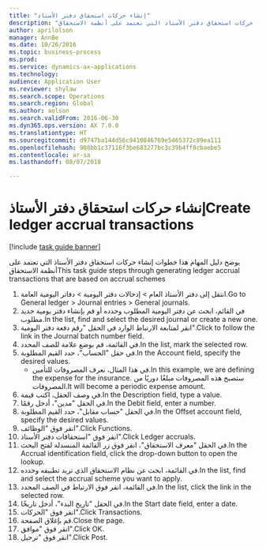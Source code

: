 ```yaml
--- 
title: "إنشاء حركات استحقاق دفتر الأستاذ"
description: "يوضح دليل المهام هذا خطوات إنشاء حركات استحقاق دفتر الأستاذ التي تعتمد على أنظمة الاستحقاق."
author: aprilolson
manager: AnnBe
ms.date: 10/26/2016
ms.topic: business-process
ms.prod: 
ms.service: dynamics-ax-applications
ms.technology: 
audience: Application User
ms.reviewer: shylaw
ms.search.scope: Operations
ms.search.region: Global
ms.author: aolson
ms.search.validFrom: 2016-06-30
ms.dyn365.ops.version: AX 7.0.0
ms.translationtype: HT
ms.sourcegitcommit: d9747ba144d56c9410846769e5465372c89ea111
ms.openlocfilehash: 908bb1c37116f3be683277bc3c39b4ff8cbaebe5
ms.contentlocale: ar-sa
ms.lasthandoff: 08/07/2018

---
```

# <a name="create-ledger-accrual-transactions"></a><span data-ttu-id="37941-103">إنشاء حركات استحقاق دفتر الأستاذ</span><span class="sxs-lookup"><span data-stu-id="37941-103">Create ledger accrual transactions</span></span>

[!include [task guide banner](../../includes/task-guide-banner.md)]

<span data-ttu-id="37941-104">يوضح دليل المهام هذا خطوات إنشاء حركات استحقاق دفتر الأستاذ التي تعتمد على أنظمة الاستحقاق</span><span class="sxs-lookup"><span data-stu-id="37941-104">This task guide steps through generating ledger accrual transactions that are based on accrual schemes</span></span>

1. <span data-ttu-id="37941-105">انتقل إلى دفتر الأستاذ العام > إدخالات دفتر اليومية > دفاتر اليومية العامة‬.</span><span class="sxs-lookup"><span data-stu-id="37941-105">Go to General ledger > Journal entries > General journals.</span></span>
2. <span data-ttu-id="37941-106">في القائم، ابحث عن دفتر اليومية المطلوب وحدده أو قم بإنشاء دفتر يومية جديد مطلوب.</span><span class="sxs-lookup"><span data-stu-id="37941-106">In the list, find and select the desired journal or create a new one.</span></span>
3. <span data-ttu-id="37941-107">انقر لمتابعة الارتباط الوارد في الحقل "رقم دفعة دفتر اليومية".</span><span class="sxs-lookup"><span data-stu-id="37941-107">Click to follow the link in the Journal batch number field.</span></span>
4. <span data-ttu-id="37941-108">في القائمة، قم بوضع علامة للصف المحدد.</span><span class="sxs-lookup"><span data-stu-id="37941-108">In the list, mark the selected row.</span></span>
5. <span data-ttu-id="37941-109">في حقل "الحساب"، حدد القيم المطلوبة.</span><span class="sxs-lookup"><span data-stu-id="37941-109">In the Account field, specify the desired values.</span></span>
    * <span data-ttu-id="37941-110">في هذا المثال، نعرف المصروفات للتأمين.</span><span class="sxs-lookup"><span data-stu-id="37941-110">In this example, we are defining the expense for the insurance.</span></span> <span data-ttu-id="37941-111">ستصبح هذه المصروفات مبلغًا دوريًا من المصروفات.</span><span class="sxs-lookup"><span data-stu-id="37941-111">It will become a periodic expense amount.</span></span>  
6. <span data-ttu-id="37941-112">في وصف الحقل، اكتب قيمة.</span><span class="sxs-lookup"><span data-stu-id="37941-112">In the Description field, type a value.</span></span>
7. <span data-ttu-id="37941-113">في الحقل "مدين"، أدخل رقمًا.</span><span class="sxs-lookup"><span data-stu-id="37941-113">In the Debit field, enter a number.</span></span>
8. <span data-ttu-id="37941-114">في الحقل "حساب مقابل"، حدد القيم المطلوبة.</span><span class="sxs-lookup"><span data-stu-id="37941-114">In the Offset account field, specify the desired values.</span></span>
9. <span data-ttu-id="37941-115">انقر فوق "الوظائف".</span><span class="sxs-lookup"><span data-stu-id="37941-115">Click Functions.</span></span>
10. <span data-ttu-id="37941-116">انقر فوق "استحقاقات دفتر الأستاذ".</span><span class="sxs-lookup"><span data-stu-id="37941-116">Click Ledger accruals.</span></span>
11. <span data-ttu-id="37941-117">في الحقل "معرف الاستحقاق"، انقر فوق زر القائمة المنسدلة لفتح البحث.</span><span class="sxs-lookup"><span data-stu-id="37941-117">In the Accrual identification field, click the drop-down button to open the lookup.</span></span>
12. <span data-ttu-id="37941-118">في القائمة، ابحث عن نظام الاستحقاق الذي تريد تطبيقه وحدده.</span><span class="sxs-lookup"><span data-stu-id="37941-118">In the list, find and select the accrual scheme you want to apply.</span></span>
13. <span data-ttu-id="37941-119">في القائمة، انقر فوق الارتباط في الصف المحدد.</span><span class="sxs-lookup"><span data-stu-id="37941-119">In the list, click the link in the selected row.</span></span>
14. <span data-ttu-id="37941-120">في الحقل "تاريخ البدء"، أدخل تاريخًا.</span><span class="sxs-lookup"><span data-stu-id="37941-120">In the Start date field, enter a date.</span></span>
15. <span data-ttu-id="37941-121">انقر فوق "الحركات".</span><span class="sxs-lookup"><span data-stu-id="37941-121">Click Transactions.</span></span>
16. <span data-ttu-id="37941-122">قم بإغلاق الصفحة.</span><span class="sxs-lookup"><span data-stu-id="37941-122">Close the page.</span></span>
17. <span data-ttu-id="37941-123">انقر فوق "موافق".</span><span class="sxs-lookup"><span data-stu-id="37941-123">Click OK.</span></span>
18. <span data-ttu-id="37941-124">انقر فوق "ترحيل".</span><span class="sxs-lookup"><span data-stu-id="37941-124">Click Post.</span></span>


